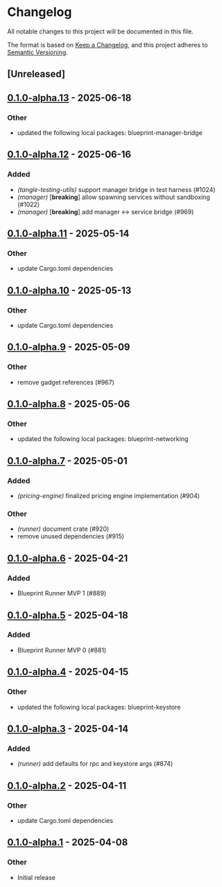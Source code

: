 # Changelog

All notable changes to this project will be documented in this file.

The format is based on [Keep a Changelog](https://keepachangelog.com/en/1.0.0/),
and this project adheres to [Semantic Versioning](https://semver.org/spec/v2.0.0.html).

## [Unreleased]

## [0.1.0-alpha.13](https://github.com/tangle-network/blueprint/compare/blueprint-runner-v0.1.0-alpha.12...blueprint-runner-v0.1.0-alpha.13) - 2025-06-18

### Other

- updated the following local packages: blueprint-manager-bridge

## [0.1.0-alpha.12](https://github.com/tangle-network/blueprint/compare/blueprint-runner-v0.1.0-alpha.11...blueprint-runner-v0.1.0-alpha.12) - 2025-06-16

### Added

- *(tangle-testing-utils)* support manager bridge in test harness (#1024)
- *(manager)* [**breaking**] allow spawning services without sandboxing (#1022)
- *(manager)* [**breaking**] add manager <-> service bridge (#969)

## [0.1.0-alpha.11](https://github.com/tangle-network/blueprint/compare/blueprint-runner-v0.1.0-alpha.10...blueprint-runner-v0.1.0-alpha.11) - 2025-05-14

### Other

- update Cargo.toml dependencies

## [0.1.0-alpha.10](https://github.com/tangle-network/blueprint/compare/blueprint-runner-v0.1.0-alpha.9...blueprint-runner-v0.1.0-alpha.10) - 2025-05-13

### Other

- update Cargo.toml dependencies

## [0.1.0-alpha.9](https://github.com/tangle-network/blueprint/compare/blueprint-runner-v0.1.0-alpha.8...blueprint-runner-v0.1.0-alpha.9) - 2025-05-09

### Other

- remove gadget references (#967)

## [0.1.0-alpha.8](https://github.com/tangle-network/blueprint/compare/blueprint-runner-v0.1.0-alpha.7...blueprint-runner-v0.1.0-alpha.8) - 2025-05-06

### Other

- updated the following local packages: blueprint-networking

## [0.1.0-alpha.7](https://github.com/tangle-network/blueprint/compare/blueprint-runner-v0.1.0-alpha.6...blueprint-runner-v0.1.0-alpha.7) - 2025-05-01

### Added

- *(pricing-engine)* finalized pricing engine implementation (#904)

### Other

- *(runner)* document crate (#920)
- remove unused dependencies (#915)

## [0.1.0-alpha.6](https://github.com/tangle-network/blueprint/compare/blueprint-runner-v0.1.0-alpha.5...blueprint-runner-v0.1.0-alpha.6) - 2025-04-21

### Added

- Blueprint Runner MVP 1 (#889)

## [0.1.0-alpha.5](https://github.com/tangle-network/blueprint/compare/blueprint-runner-v0.1.0-alpha.4...blueprint-runner-v0.1.0-alpha.5) - 2025-04-18

### Added

- Blueprint Runner MVP 0 (#881)

## [0.1.0-alpha.4](https://github.com/tangle-network/blueprint/compare/blueprint-runner-v0.1.0-alpha.3...blueprint-runner-v0.1.0-alpha.4) - 2025-04-15

### Other

- updated the following local packages: blueprint-keystore

## [0.1.0-alpha.3](https://github.com/tangle-network/blueprint/compare/blueprint-runner-v0.1.0-alpha.2...blueprint-runner-v0.1.0-alpha.3) - 2025-04-14

### Added

- *(runner)* add defaults for rpc and keystore args (#874)

## [0.1.0-alpha.2](https://github.com/tangle-network/blueprint/compare/blueprint-runner-v0.1.0-alpha.1...blueprint-runner-v0.1.0-alpha.2) - 2025-04-11

### Other

- update Cargo.toml dependencies

## [0.1.0-alpha.1](https://github.com/tangle-network/blueprint/releases/tag/blueprint-runner-v0.1.0-alpha.1) - 2025-04-08

### Other

- Initial release
